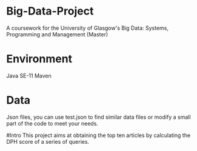 # Big-Data-Project
A coursework for the University of Glasgow's Big Data: Systems, Programming and Management (Master) 


# Environment
Java SE-11 
Maven

# Data 
Json files, you can use test.json to find similar data files or modify a small part of the code to meet your needs.

#Intro
This project aims at obtaining the top ten articles by calculating the DPH score of a series of queries.
